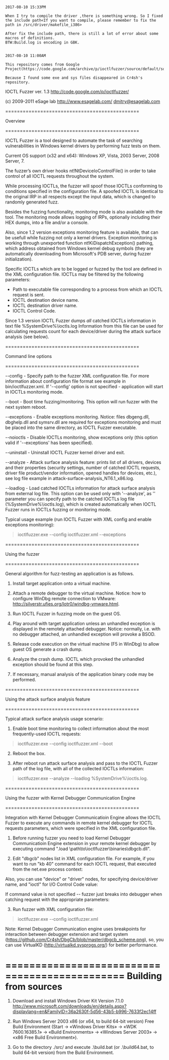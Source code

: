 ```

2017-08-10 15:33PM

When I try to compile the driver ,there is something wrong. So I fixed the include path<If you want to compile, please remember to fix the path in /src/driver/makefile_i386>

After fix the include path, there is still a lot of error about some macros of definitions.
BTW:Build.log is encoding in GBK.


2017-08-10 11:00AM

This repository comes from Google Project(https://code.google.com/archive/p/ioctlfuzzer/source/default/source)

Because I found some exe and sys files disappeared in Cr4sh's repository.

```


IOCTL Fuzzer ver. 1.3
 http://code.google.com/p/ioctlfuzzer/

 (c) 2009-2011 eSage lab
 http://www.esagelab.com/
 dmitry@esagelab.com


==============================================

 Overview

==============================================

IOCTL Fuzzer is a tool designed to automate the task of searching vulnerabilities in Windows kernel drivers by performing fuzz tests on them.

Current OS support (x32 and x64): Windows XP, Vista, 2003 Server, 2008 Server, 7.

The fuzzer’s own driver hooks nt!NtDeviceIoControlFile() in order to take control of all IOCTL requests throughout the system.

While processing IOCTLs, the fuzzer will spoof those IOCTLs conforming to conditions specified in the configuration file. A spoofed IOCTL is identical to the original IRP in all respects except the input data, which is changed to randomly generated fuzz.

Besides the fuzzing functionality, monitoring mode is also available with the tool. The monitoring mode allows logging of IRPs, optionally including their HEX dumps, into a file and/or a console.

Also, since 1.2 version exceptions monitoring feature is available, that can be usefull while fuzzing not only a kernel drivers. Exception monitoring is working through unexported function nt!KiDispatchException() pathing, which address obtained from Windows kernel debug symbols (they are automatically downloading from Microsoft's PDB server, during fuzzer initialization).

Specific IOCTLs which are to be logged or fuzzed by the tool are defined in the XML configuration file. IOCTLs may be filtered by the following parameters:

* Path to executable file corresponding to a process from which an IOCTL request is sent.
* IOCTL destination device name.
* IOCTL destination driver name.
* IOCTL Control Code.

Since 1.3 version IOCTL Fuzzer dumps _all_ catched IOCTLs information in text file %SystemDrive%\ioctls.log
Information from this file can be used for calculating requests count for each device/driver during the attack surface analysis (see below).


==============================================

 Command line options

==============================================

--config <path> - Specify path to the fuzzer XML configuration file. For more information about configuration file format see example in bin/ioctlfuzzer.xml. If '--config' option is not specified - application will start in IOCTLs monitoring mode.

--boot - Boot time fuzzing/monitoring. This option will run fuzzer with the next system reboot.

--exceptions - Enable exceptions monitoring. Notice: files dbgeng.dll, dbghelp.dll and symsrv.dll are required for exceptions monitoring and must be placed into the same directory, as IOCTL Fuzzer executable.

--noioctls - Disable IOCTLs monitoring, show exceptions only (this option valid if '--exceptions' has been specified).

--uninstall - Uninstall IOCTL Fuzzer kernel driver and exit.

--analyze - Attack surface analysis feature: prints list of all drivers, devices and their properties (security settings, number of catched IOCTL requests, driver file product/vendor information, opened handles for devices, etc.), see log file example in attack-surface-analysis_NT6.1_x86.log.

--loadlog <path> - Load catched IOCTLs information for attack surface analysis from external log file. This option can be used only with '--analyze', as '<path>' parameter you can specify path to the catched IOCTLs log file (%SystemDrive%\ioctls.log), which is created automatically when IOCTL Fuzzer runs in IOCTLs fuzzing or monitoring mode.


Typical usage example (run IOCTL Fuzzer with XML config and enable exceptions monitoring):

> ioctlfuzzer.exe --config ioctlfuzzer.xml --exceptions


==============================================

 Using the fuzzer

==============================================

General algorithm for fuzz-testing an application is as follows.

1. Install target application onto a virtual machine.

2. Attach a remote debugger to the virtual machine. Notice: how to configure WinDbg remote connection to VMware: http://silverstr.ufies.org/lotr0/windbg-vmware.html.

3. Run IOCTL Fuzzer in fuzzing mode on the guest OS.

4. Play around with target application unless an unhandled exception is displayed in the remotely attached debugger. Notice: normally, i.e. with no debugger attached, an unhandled exception will provoke a BSOD.  

5. Release code execution on the virtual machine (F5 in WinDbg) to allow guest OS generate a crash dump.

6. Analyze the crash dump. IOCTL which provoked the unhandled exception should be found at this step.

7. If necessary, manual analysis of the application binary code may be performed.


==============================================

 Using the attack surface analysis feature

==============================================

Typical attack surface analysis usage scenario:

1. Enable boot time monitoring to collect information about the most frequently-used IOCTL requests:

  > ioctlfuzzer.exe --config ioctlfuzzer.xml --boot

2. Reboot the box.

3. After reboot run attack surface analysis and pass to the IOCTL Fuzzer path of the log file, with all of the collected IOCTLs information:

  > ioctlfuzzer.exe --analyze --loadlog %SystemDrive%\ioctls.log.


==============================================

 Using the fuzzer with
 Kernel Debugger Communication Engine

==============================================

Integration with Kernel Debugger Communicatioin Engine allows the IOCTL Fuzzer to execute any commands in remote kernel debugger for IOCTL requests parameters, which were specified in the XML configuration file.


1. Before running fuzzer you need to load Kernel Debugger Communicatioin Engine extension in your remote kernel debugger by executing command ".load \path\to\ioctlfuzzer\binaries\dbgcb.dll".


2. Edit "dbgcb" nodes list in XML configuration file. For example, if you want to run "kb 40" command for each IOCTL request, that executed from the net.exe process context:

<dbgcb>
 <process val="net.exe"><![CDATA[kb 40]]></process>
</dbgcb>

Also, you can use "device" or "driver" nodes, for specifying device/driver name, and "ioctl" for I/O Control Code value:

<dbgcb>
 <device val="\Device\Ndis"><![CDATA[kb 40]]></device>
 <driver val="\Driver\NDIS"><![CDATA[kb 40]]></driver>
 <ioctl val="0x00170014"><![CDATA[kb 40]]></ioctl>
</dbgcb>

If command value is not specified -- fuzzer just breaks into debugger when catching request with the appropriate parameters:

<dbgcb>
 <process val="net.exe" />
</dbgcb>


3. Run fuzzer with XML configuration file:

  > ioctlfuzzer.exe --config ioctlfuzzer.xml


Note: Kernel Debugger Communication engine uses breakpoints for interaction between debugger extension and target system (https://github.com/Cr4sh/DbgCb/blob/master/dbgcb_scheme.png), so, you can use VirtualKD (http://virtualkd.sysprogs.org/) for better performance.


==============================================
 Building from sources
==============================================

1. Download and install Windows Driver Kit Version 7.1.0
http://www.microsoft.com/downloads/en/details.aspx?displaylang=en&FamilyID=36a2630f-5d56-43b5-b996-7633f2ec14ff   

2. Run Windows Server 2003 x86 (or x64, to build 64-bit version) Free Build Environment (Start -> «Windows Driver Kits» -> «WDK 7600.16385.1» ->
«Build Environments» -> «Windows Server 2003» -> «x86 Free Build Environment»).

3. Go to the directory ./src/ and execute .\build.bat (or .\build64.bat, to build 64-bit version) from the Build Environment.

